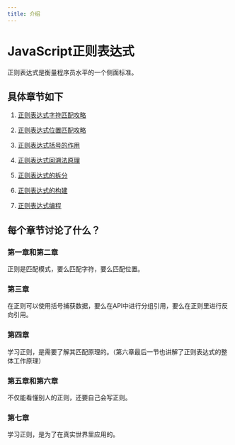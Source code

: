 ```yaml
---
title: 介绍
---
```


# JavaScript正则表达式

正则表达式是衡量程序员水平的一个侧面标准。



## 具体章节如下

1. [正则表达式字符匹配攻略](./字符匹配攻略.md)

2. [正则表达式位置匹配攻略](./位置匹配攻略.md)

3. [正则表达式括号的作用](./括号的作用.md)

4. [正则表达式回溯法原理](./回溯法原理.md)

5. [正则表达式的拆分](./正则表达式的拆分.md)

6. [正则表达式的构建](./正则表达式的构建.md)

7. [正则表达式编程](./正则表达式编程.md)



## 每个章节讨论了什么？

### 第一章和第二章

正则是匹配模式，要么匹配字符，要么匹配位置。



### 第三章

在正则可以使用括号捕获数据，要么在API中进行分组引用，要么在正则里进行反向引用。



### 第四章

学习正则，是需要了解其匹配原理的。（第六章最后一节也讲解了正则表达式的整体工作原理）



### 第五章和第六章

不仅能看懂别人的正则，还要自己会写正则。



### 第七章

学习正则，是为了在真实世界里应用的。